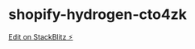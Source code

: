 # shopify-hydrogen-cto4zk

[Edit on StackBlitz ⚡️](https://stackblitz.com/edit/shopify-hydrogen-cto4zk)